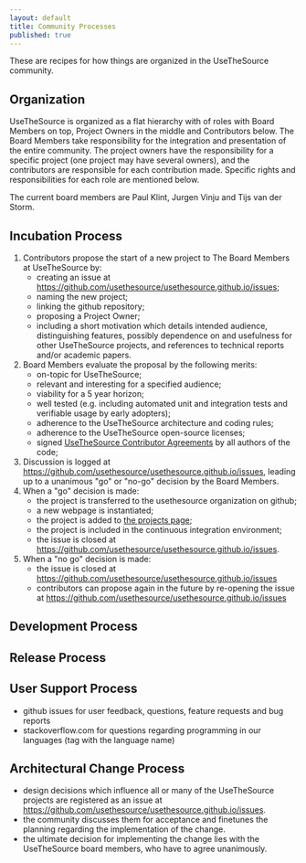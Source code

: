 ```yaml
---
layout: default
title: Community Processes
published: true
---
```


These are recipes for how things are organized in the UseTheSource community.

## Organization

UseTheSource is organized as a flat hierarchy with of roles with Board Members on top, Project Owners in the middle and Contributors below. The Board Members take responsibility for the integration and presentation of the entire community. The project owners have the responsibility for a specific project (one project may have several owners), and the contributors are responsible for each contribution made. Specific rights and responsibilities for each role are mentioned below.

The current board members are Paul Klint, Jurgen Vinju and Tijs van der Storm.

## Incubation Process

1. Contributors propose the start of a new project to The Board Members at UseTheSource by:
   * creating an issue at <https://github.com/usethesource/usethesource.github.io/issues>; 
   * naming the new project; 
   * linking the github repository; 
   * proposing a Project Owner;
   * including a short motivation which details intended audience, distinguishing features, possibly dependence on and usefulness for other UseTheSource projects, and references to technical reports and/or academic papers.
2. Board Members evaluate the proposal by the following merits:
   * on-topic for UseTheSource; 
   * relevant and interesting for a specified audience;
   * viability for a 5 year horizon;
   * well tested (e.g. including automated unit and integration tests and verifiable usage by early adopters);
   * adherence to the UseTheSource architecture and coding rules;
   * adherence to the UseTheSource open-source licenses;
   * signed [UseTheSource Contributor Agreements](agreement.html) by all authors of the code;
3. Discussion is logged at <https://github.com/usethesource/usethesource.github.io/issues>, leading up to a unanimous "go" or "no-go" decision by the Board Members.
4. When a "go" decision is made:
   * the project is transferred to the usethesource organization on github;
   * a new webpage is instantiated;
   * the project is added to [the projects page](../projects/);
   * the project is included in the continuous integration environment;
   * the issue is closed at <https://github.com/usethesource/usethesource.github.io/issues>.
5. When a "no go" decision is made:
   * the issue is closed at <https://github.com/usethesource/usethesource.github.io/issues>
   * contributors can propose again in the future by re-opening the issue at <https://github.com/usethesource/usethesource.github.io/issues>

## Development Process

## Release Process

## User Support Process

* github issues for user feedback, questions, feature requests and bug reports
* stackoverflow.com for questions regarding programming in our languages (tag with the language name)

## Architectural Change Process

* design decisions which influence all or many of the UseTheSource projects are registered as an issue at <https://github.com/usethesource/usethesource.github.io/issues>.
* the community discusses them for acceptance and finetunes the planning regarding the implementation of the change.
* the ultimate decision for implementing the change lies with the UseTheSource board members, who have to agree unanimously.
